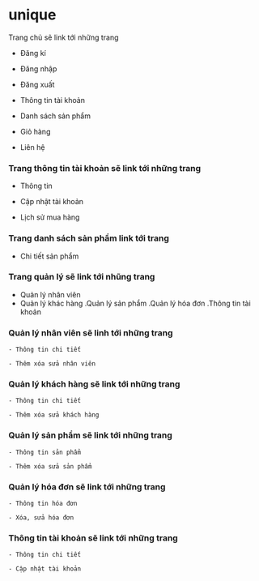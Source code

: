 # unique
Trang chủ sẽ link tới những trang

  - Đăng kí
  
  - Đăng nhập
  
  - Đăng xuất
  
  - Thông tin tài khoản
  
  - Danh sách sản phẩm
  
  - Giỏ hàng
  
  - Liên hệ

### Trang thông tin tài khoản sẽ link tới những trang

  - Thông tin
  
  - Cập nhật tài khoản
  
  - Lịch sử mua hàng
 
 ### Trang danh sách sản phẩm link tới trang
  
  - Chi tiết sản phẩm

### Trang quản lý sẽ link tới nhũng trang

  - Quản lý nhân viên
  - Quản lý khác hàng
  .Quản lý sản phẩm
  .Quản lý hóa đơn
  .Thông tin tài khoản
  
  ### Quản lý nhân viên sẽ linh tới những trang
    
    - Thông tin chi tiết
    
    - Thêm xóa sửa nhân viên
  
  ### Quản lý khách hàng sẽ link tới những trang
    
    - Thông tin chi tiết
    
    - Thêm xóa sửa khách hàng
    
  ### Quản lý sản phẩm sẽ link tới những trang
    
    - Thông tin sản phẩm
    
    - Thêm xóa sửa sản phẩm
  
  ### Quản lý hóa đơn sẽ link tới những trang
    
    - Thông tin hóa đơn
    
    - Xóa, sửa hóa đơn
    
  ### Thông tin tài khoản sẽ link tới những trang
    
    - Thông tin chi tiết
    
    - Cập nhật tài khoản
